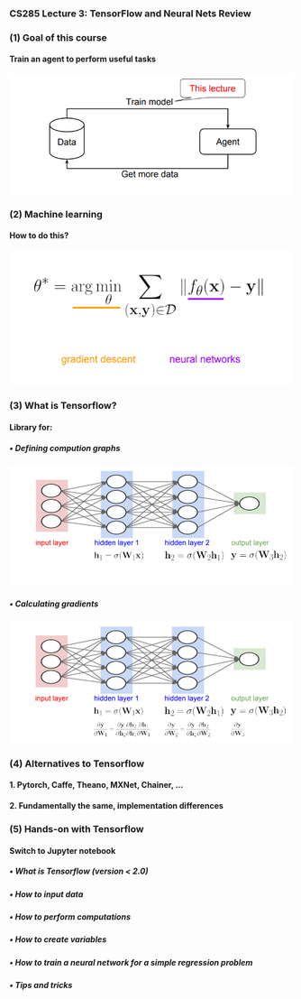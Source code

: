 ### CS285 Lecture 3: TensorFlow and Neural Nets Review 
### (1) Goal of this course
#### Train an agent to perform useful tasks
<p align="center">
<img src="/images/27.png"><br/>
</p>

### (2) Machine learning
#### How to do this?
<p align="center">
<img src="/images/28.png"><br/>
</p>

### (3) What is Tensorflow?
#### Library for:
##### • Defining compution graphs
<p align="center">
<img src="/images/29.png"><br/>
</p>

##### • Calculating gradients
<p align="center">
<img src="/images/30.png"><br/>
</p>

### (4) Alternatives to Tensorflow
#### 1. Pytorch, Caffe, Theano, MXNet, Chainer, ...
#### 2. Fundamentally the same, implementation differences
### (5) Hands-on with Tensorflow
#### Switch to Jupyter notebook
##### • What is Tensorflow (version < 2.0)
##### • How to input data
##### • How to perform computations
##### • How to create variables
##### • How to train a neural network for a simple regression problem
##### • Tips and tricks
